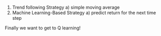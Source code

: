 1. Trend following Strategy
    a) simple moving average
2. Machine Learning-Based Strategy
    a) predict return for the next time step

Finally we want to get to Q learning!